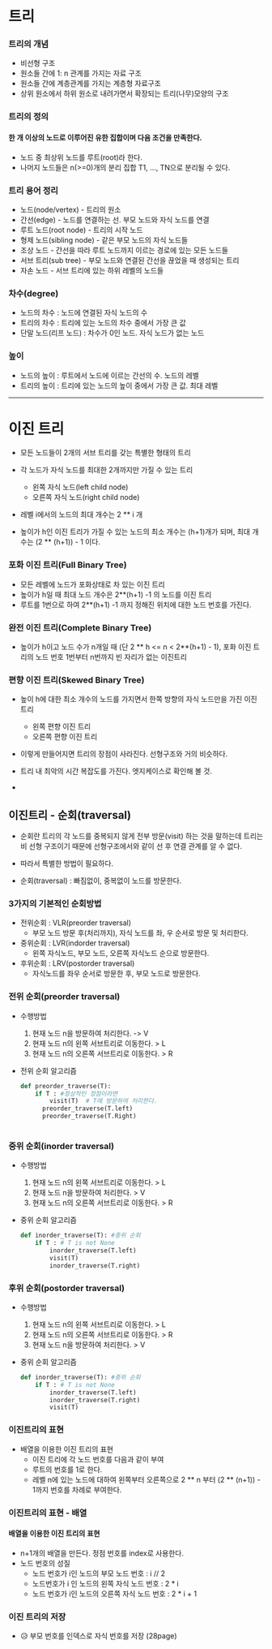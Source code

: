 # 트리

### 트리의 개념

- 비선형 구조
- 원소들 간에 1: n 관계를 가지는 자료 구조
- 원소들 간에 계층관계를 가지는 계층형 자료구조
- 상위 원소에서 하위 원소로 내려가면서 확장되는 트리(나무)모양의 구조



### 트리의 정의

#### 한 개 이상의 노드로 이루어진 유한 집합이며 다음 조건을 만족한다.

- 노드 중 최상위 노드를 루트(root)라 한다.
- 나머지 노드들은 n(>=0)개의 분리 집합 T1, ..., TN으로 분리될 수 있다.



### 트리 용어 정리

- 노드(node/vertex) - 트리의 원소
- 간선(edge) -  노드를 연결하는 선. 부모 노드와 자식 노드를 연결
- 루트 노드(root node) - 트리의 시작 노드
- 형제 노드(sibling node) - 같은 부모 노드의 자식 노드들
- 조상 노드 - 간선을 따라 루트 노드까지 이르는 경로에 있는 모든 노드들
- 서브 트리(sub tree) - 부모 노드와 연결된 간선을 끊었을 때 생성되는 트리
- 자손 노드 - 서브 트리에 있는 하위 레벨의 노드들 



### 차수(degree)

- 노드의 차수 : 노드에 연결된 자식 노드의 수
- 트리의 차수 : 트리에 있는 노드의 차수 중에서 가장 큰 값
- 단말 노드(리프 노드) : 차수가 0인 노드. 자식 노드가 없는 노드



### 높이

- 노드의 높이 : 루트에서 노드에 이르는 간선의 수. 노드의 레벨
- 트리의 높이 : 트리에 있는 노드의 높이 중에서 가장 큰 값. 최대 레벨



---



# 이진 트리

- 모든 노드들이 2개의 서브 트리를 갖는 특별한 형태의 트리
- 각 노드가 자식 노드를 최대한 2개까지만 가질 수 있는 트리
  - 왼쪽 자식 노드(left child node)
  - 오른쪽 자식 노드(right child node)

- 레벨 i에서의 노드의 최대 개수는 2 ** i 개
- 높이가 h인 이진 트리가 가질 수 있는 노드의 최소 개수는 (h+1)개가 되며, 최대 개수는 (2 ** (h+1)) - 1 이다.



### 포화 이진 트리(Full Binary Tree)

- 모든 레벨에 노드가 포화상태로 차 있는 이진 트리
- 높이가 h일 때 최대 노드 개수은 2**(h+1) -1 의 노드를 이진 트리
- 루트를 1번으로 하여  2**(h+1) -1 까지 정해진 위치에 대한 노드 번호를 가진다.



### 완전 이진 트리(Complete Binary Tree)

- 높이가 h이고 노드 수가 n개일 때 (단 2 ** h  <= n  < 2**(h+1) - 1), 포화 이진 트리의 노드 번호 1번부터 n번까지 빈 자리가 없는 이진트리



### 편향 이진 트리(Skewed Binary Tree)

- 높이 h에 대한 최소 개수의 노드를 가지면서 한쪽 방향의 자식 노드만을 가진 이진 트리
  - 왼쪽 편향 이진 트리
  - 오른쪽 편향 이진 트리

- 이렇게 만들어지면 트리의 장점이 사라진다. 선형구조와 거의 비슷하다.
- 트리 내 최악의 시간 복잡도를 가진다. 엣지케이스로 확인해 볼 것.
- 



## 이진트리 - 순회(traversal)

- 순회란 트리의 각 노드를 중복되지 않게 전부 방문(visit) 하는 것을 말하는데 트리는 비 선형 구조이기 때문에 선형구조에서와 같이 선 후 연결 관계를 알 수 없다.
- 따라서 특별한 방법이 필요하다.

- 순회(traversal) : 빠짐없이, 중복없이 노드를 방문한다.



### 3가지의 기본적인 순회방법

- 전위순회 : VLR(preorder traversal)
  - 부모 노드 방문 후(처리까지), 자식 노드를 좌, 우 순서로 방문 및 처리한다.
- 중위순회 : LVR(indorder traversal)
  - 왼쪽 자식노드, 부모 노드, 오른쪽 자식노드 순으로 방문한다.
- 후위순회 : LRV(postorder traversal)
  - 자식노드를 좌우 순서로 방문한 후, 부모 노드로 방문한다.



### 전위 순회(preorder traversal)

- 수행방법

  1) 현재 노드 n을 방문하여 처리한다. -> V
  2) 현재 노드 n의 왼쪽 서브트리로 이동한다. > L
  3) 현재 노드 n의 오른쪽 서브트리로 이동한다. > R

- 전위 순회 알고리즘

  ``` python
  def preorder_traverse(T):
      if T : #정상적인 정점이라면
          visit(T)  # T에 방문하여 처리한다.
      	preorder_traverse(T.left) 
      	preorder_traverse(T.Right)
          
  ```



### 중위 순회(inorder traversal)

- 수행방법
  1) 현재 노드 n의 왼쪽 서브트리로 이동한다. > L
  2) 현재 노드 n을 방문하여 처리한다. > V
  3) 현재 노드 n의 오른쪽 서브트리로 이동한다. > R

- 중위 순회 알고리즘

  ``` python
  def inorder_traverse(T): #중위 순회
      if T : # T is not None
          inorder_traverse(T.left)
          visit(T)
          inorder_traverse(T.right)
  ```

  

### 후위 순회(postorder traversal)

- 수행방법
  1) 현재 노드 n의 왼쪽 서브트리로 이동한다. > L
  2) 현재 노드 n의 오른쪽 서브트리로 이동한다. > R
  3) 현재 노드 n을 방문하여 처리한다. > V

- 중위 순회 알고리즘

  ``` python
  def inorder_traverse(T): #중위 순회
      if T : # T is not None
          inorder_traverse(T.left)
          inorder_traverse(T.right)
          visit(T)
  ```

  

### 이진트리의 표현

- 배열을 이용한 이진 트리의 표현
  - 이진 트리에 각 노드 번호를 다음과 같이 부여
  - 루트의 번호를 1로 한다.
  - 레벨 n에 있는 노드에 대하여 왼쪽부터 오른쪽으로 2 ** n 부터 (2 ** (n+1)) - 1까지 번호를 차례로 부여한다.





### 이진트리의 표현 - 배열

#### 배열을 이용한 이진 트리의 표현

- n+1개의 배열을 만든다. 정점 번호를 index로 사용한다.
- 노드 번호의 성질
  - 노드 번호가 i인 노드의 부모 노드 번호 :  i // 2
  - 노드번호가 i 인 노드의 왼쪽 자식 노드 번호 : 2 * i
  - 노드 번호가 i인 노드의 오른쪽 자식 노드 번호 : 2 * i + 1



### 이진 트리의 저장

- 😥 부모 번호를 인덱스로 자식 번호를 저장 (28page)